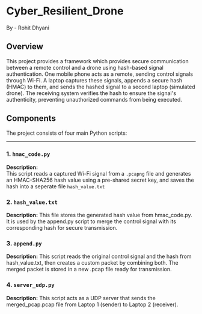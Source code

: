 # Cyber_Resilient_Drone
By - Rohit Dhyani

## Overview

This project provides a framework which provides secure communication between a remote control and a drone using hash-based signal authentication. One mobile phone acts as a remote, sending control signals through Wi-Fi. A laptop captures these signals, appends a secure hash (HMAC) to them, and sends the hashed signal to a second laptop (simulated drone). The receiving system verifies the hash to ensure the signal's authenticity, preventing unauthorized commands from being executed.

## Components

The project consists of four main Python scripts:

---

### 1. `hmac_code.py`

**Description:**  
This script reads a captured Wi-Fi signal from a `.pcapng` file and generates an HMAC-SHA256 hash value using a pre-shared secret key, and saves the hash into a seperate file `hash_value.txt`


### 2. `hash_value.txt`

**Description:** 
This file stores the generated hash value from hmac_code.py. It is used by the append.py script to merge the control signal with its corresponding hash for secure transmission.


### 3. `append.py`

**Description:** 
This script reads the original control signal and the hash from hash_value.txt, then creates a custom packet by combining both. The merged packet is stored in a new .pcap file ready for transmission.

### 4. `server_udp.py`

**Description:** 
This script acts as a UDP server that sends the merged_pcap.pcap file from Laptop 1 (sender) to Laptop 2 (receiver).
